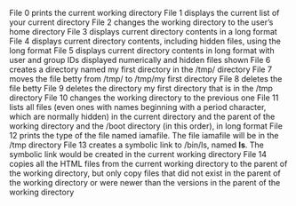 File 0 prints the current working directory
File 1 displays the current list of your current directory
File 2 changes the working directory to the user’s home directory
File 3 displays current directory contents in a long format
File 4 displays current directory contents, including hidden files, using the long format
File 5 displays current directory contents in long format with user and group IDs displayed numerically and hidden files shown
File 6 creates a directory named my first directory in the /tmp/ directory
File 7 moves the file betty from /tmp/ to /tmp/my first directory
File 8 deletes the file betty
File 9 deletes the directory my first directory that is in the /tmp directory
File 10 changes the working directory to the previous one
File 11 lists all files (even ones with names beginning with a period character, which are normally hidden) in the current directory and the parent of the working directory and the /boot directory (in this order), in long format
File 12 prints the type of the file named iamafile. The file iamafile will be in the /tmp directory
File 13 creates a symbolic link to /bin/ls, named __ls__. The symbolic link would be created in the current working directory
File 14 copies all the HTML files from the current working directory to the parent of the working directory, but only copy files that did not exist in the parent of the working directory or were newer than the versions in the parent of the working directory
